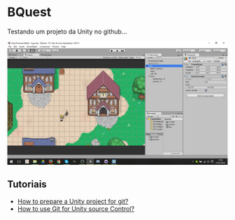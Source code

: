 # BQuest

Testando um projeto da Unity no github...

![Print 01](prints/print01.png)

## Tutoriais
 * [How to prepare a Unity project for git?](http://stackoverflow.com/questions/21573405/how-to-prepare-a-unity-project-for-git)
 * [How to use Git for Unity source Control?](http://stackoverflow.com/questions/18225126/how-to-use-git-for-unity-source-control)
